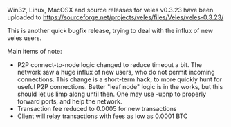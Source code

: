 Win32, Linux, MacOSX and source releases for veles v0.3.23 have been uploaded to
https://sourceforge.net/projects/veles/files/Veles/veles-0.3.23/

This is another quick bugfix release, trying to deal with the influx of new veles users.

Main items of note:

* P2P connect-to-node logic changed to reduce timeout a bit.  The network saw a huge influx of new users, who do not permit incoming connections.  This change is a short-term hack, to more quickly hunt for useful P2P connections.  Better "leaf node" logic is in the works, but this should let us limp along until then.  One may use -upnp to properly forward ports, and help the network.
* Transaction fee reduced to 0.0005 for new transactions
* Client will relay transactions with fees as low as 0.0001 BTC
